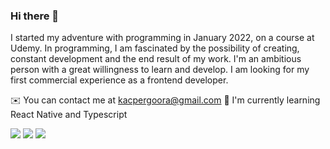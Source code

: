 ### Hi there 👋
I started my adventure with programming in January 2022, on a course at Udemy. In programming, I am fascinated by the possibility of creating, constant development and the end result of my work. I'm an ambitious person with a great willingness to learn and develop. I am looking for my first commercial experience as a frontend developer.

✉️ You can contact me at kacpergoora@gmail.com
🧠 I'm currently learning  React  Native and Typescript
	
<a href="https://developer.mozilla.org/en-US/docs/Web/JavaScript"><img src='https://img.shields.io/badge/JavaScript-323330?style=for-the-badge&logo=javascript&logoColor=F7DF1E'></img></a>
<a href="https://developer.mozilla.org/en-US/docs/Web/html"><img src='https://img.shields.io/badge/JavaScript-323330?style=for-the-badge&logo=javascript&logoColor=F7DF1E](https://img.shields.io/badge/HTML5-E34F26?style=for-the-badge&logo=html5&logoColor=white'></img></a>
<a href="https://developer.mozilla.org/en-US/docs/Web/css"><img src='https://img.shields.io/badge/css3-%231572B6.svg?style=for-the-badge&logo=css3&logoColor=white'></img></a>


